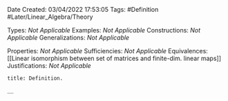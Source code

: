<br />
<br />

Date Created: 03/04/2022 17:53:05
Tags: #Definition #Later/Linear_Algebra/Theory

Types: _Not Applicable_
Examples: _Not Applicable_
Constructions: _Not Applicable_
Generalizations: _Not Applicable_

Properties: _Not Applicable_
Sufficiencies: _Not Applicable_
Equivalences: [[Linear isomorphism between set of matrices and finite-dim. linear maps]]
Justifications: _Not Applicable_

``` ad-Definition
title: Definition.

__

```
